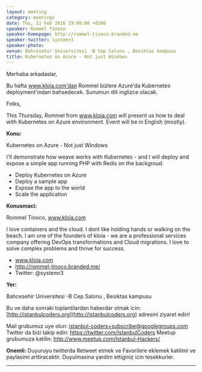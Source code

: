 ```yaml
---
layout: meeting
category: meetings
date: Thu, 11 Feb 2016 19:00:00 +0200
speaker: Rommel Tinoco
speaker-homepage: http://rommel-tinoco.branded.me
speaker-twitter: systemr3
speaker-photo: 
venue: Bahcesehir Universitesi -B Cep Salonu , Besiktas kampusu
title: Kubernetes on Azure - Not just Windows
---
```

Merhaba arkadaslar,

Bu hafta www.kloia.com'dan Rommel bizlere Azure'da Kubernetes deployment'indan bahsedecek. Sunumun dili inglizce olacak.

Folks, 

This Thursday, Rommel from www.kloia.com will present us how to deal with Kubernetes on Azure environment. Event will be in English (mostly).

**Konu:**

Kubernetes on Azure - Not just Windows

I'll demonstrate how weave works with Kubernetes - and I will deploy and expose a simple app running PHP with Redis on the backgroud.

- Deploy Kubernetes on Azure
- Deploy a sample app
- Expose the app to the world
- Scale the application

**Konusmaci:**

Rommel Tinoco, www.kloia.com

I love containers and the cloud. I dont like holding hands or walking on the beach.
I am one of the founders of kloia - we are a professional services company offering DevOps transformations and Cloud migrations.
I love to solve complex problems and thrive for success.

- www.kloia.com
- http://rommel-tinoco.branded.me/
- Twitter: @systemr3

**Yer:**

Bahcesehir Universitesi -B Cep Salonu , Besiktas kampusu

Bu ve daha sonraki toplantilardan haberdar olmak icin: [](http://istanbulcoders.org/)[http://istanbulcoders.org](http://istanbulcoders.org) adresini ziyaret edin!

Mail grubumuz uye olun: <a>istanbul-coders+subscribe@googlegroups.com</a>
Twitter da bizi takip edin: <a>https://twitter.com/IstanbulCoders</a>
Meetup grubumuza katilin: <a>http://www.meetup.com/Istanbul-Hackers/</a>

**Onemli:**
Duyuruyu twitterda Retweet etmek ve Favorilere eklemek katilimi ve paylasimi arttiracaktir. Duyulmasina yardim ettiginiz icin tesekkurler.

----

